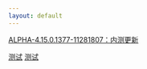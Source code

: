 ```yaml
---
layout: default
---
```


[ALPHA-4.15.0.1377-11281807：内测更新](https://www.lanzous.com/tp/i7nrn8d)  

[测试](/api.php?url=https://www.lanzous.com/i1aesgj&type=down)
[测试](/MiuiHome/index.php?url=https://www.lanzous.com/i1aesgj&type=down)

<!DOCTYPE html>
<html>
<div class="menu">
<?php include 'index.php';?>
</div>
<div class="m">
<?php echo '直链：$downUrl';?>
</div>
</html>

